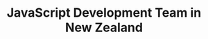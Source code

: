 ---
title: JavaScript Development Team in New Zealand
permalink: /landings/locations/new-zealand/developer/javascript
technology: JavaScript
location: New Zealand
---